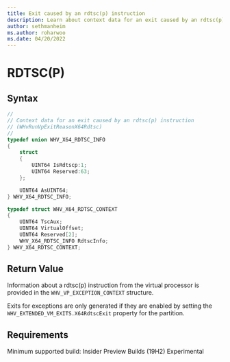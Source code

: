 ```yaml
---
title: Exit caused by an rdtsc(p) instruction
description: Learn about context data for an exit caused by an rdtsc(p) instruction.
author: sethmanheim
ms.author: roharwoo
ms.date: 04/20/2022
---
```


# RDTSC(P)


## Syntax
```C
//
// Context data for an exit caused by an rdtsc(p) instruction
// (WHvRunVpExitReasonX64Rdtsc)
//
typedef union WHV_X64_RDTSC_INFO
{
    struct
    {
        UINT64 IsRdtscp:1;
        UINT64 Reserved:63;
    };

    UINT64 AsUINT64;
} WHV_X64_RDTSC_INFO;

typedef struct WHV_X64_RDTSC_CONTEXT
{
    UINT64 TscAux;
    UINT64 VirtualOffset;
    UINT64 Reserved[2];
    WHV_X64_RDTSC_INFO RdtscInfo;
} WHV_X64_RDTSC_CONTEXT;
```

## Return Value
Information about a rdtsc(p) instruction from the virtual processor is provided in the `WHV_VP_EXCEPTION_CONTEXT` structure. 

Exits for exceptions are only generated if they are enabled by setting the `WHV_EXTENDED_VM_EXITS.X64RdtscExit` property for the partition.

## Requirements

Minimum supported build:    Insider Preview Builds (19H2) Experimental

